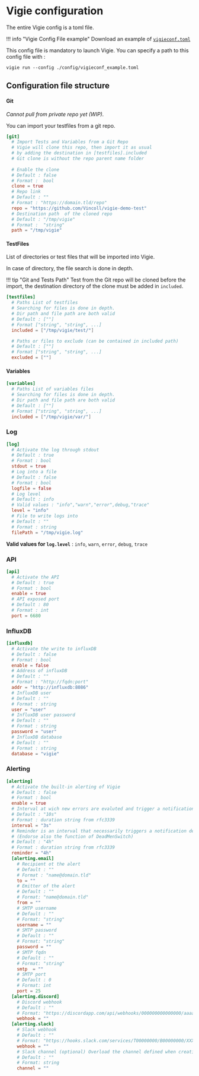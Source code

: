# Vigie configuration

The entire Vigie config is a toml file.

!!! info "Vigie Config File example"
    Download an example of [`vigieconf.toml`](https://raw.githubusercontent.com/Vincoll/vigie/master/vigieconf.toml)

This config file is mandatory to launch Vigie. You can specify a path to this config file with :

`vigie run --config ./config/vigieconf_example.toml`

## Configuration file structure

#### Git

_Cannot pull from private repo yet (WIP)._

You can import your testfiles from a git repo.

```toml
[git]
  # Import Tests and Variables from a Git Repo
  # Vigie will clone this repo, then import it as usual
  # by adding the destination in [testfiles].included
  # Git clone is without the repo parent name folder
  
  # Enable the clone
  # Default : false
  # Format :  bool
  clone = true
  # Repo link
  # Default : ""
  # Format : "https://domain.tld/repo"
  repo = "https://github.com/Vincoll/vigie-demo-test"
  # Destination path  of the cloned repo 
  # Default : "/tmp/vigie"
  # Format :  "string"
  path = "/tmp/vigie"
```



#### TestFiles

List of directories or test files that will be imported into Vigie.

In case of directory, the file search is done in depth.


!!! tip "Git and Tests Path"
    Test from the Git repo will be cloned before the import, the destination directory of the clone must be added in `included`.

```toml
[testfiles]
  # Paths List of testfiles
  # Searching for files is done in depth.
  # Dir path and file path are both valid
  # Default : [""]
  # Format ["string", "string", ...]
  included = ["/tmp/vigie/test/"]

  # Paths or files to exclude (can be contained in included path)
  # Default : [""]
  # Format ["string", "string", ...]
  excluded = [""]

```

#### Variables

```toml
[variables]
  # Paths List of variables files
  # Searching for files is done in depth.
  # Dir path and file path are both valid
  # Default : [""]
  # Format ["string", "string", ...]
  included = ["/tmp/vigie/var/"]
```


### Log

```toml
[log]
  # Activate the log through stdout
  # Default : true
  # Format : bool
  stdout = true
  # Log into a file
  # Default : false
  # Format : bool
  logfile = false
  # Log level
  # Default : info
  # Valid values : "info","warn","error",debug,"trace"
  level = "info"
  # File to write logs into
  # Default : ""
  # Format : string
  filePath = "/tmp/vigie.log"

```

**Valid values for `log.level`** : `info`, `warn`, `error`, `debug`, `trace`

### API

```toml
[api]
  # Activate the API
  # Default : true
  # Format : bool
  enable = true
  # API exposed port
  # Default : 80
  # Format : int 
  port = 6680
```

### InfluxDB

```toml
[influxdb]
  # Activate the write to influxDB
  # Default : false
  # Format : bool
  enable = false
  # Address of influxDB 
  # Default : ""
  # Format : "http://fqdn:port" 
  addr = "http://influxdb:8086"
  # InfluxDB user 
  # Default : ""
  # Format : string
  user = "user"
  # InfluxDB user password 
  # Default : ""
  # Format : string
  password = "user"
  # InfluxDB database 
  # Default : ""
  # Format : string
  database = "vigie"
```

### Alerting

```toml
[alerting]
  # Activate the built-in alerting of Vigie
  # Default : false
  # Format : bool
  enable = true
  # Interval at wich new errors are evaluted and trigger a notification (if any changes)
  # Default : "10s"
  # Format : duration string from rfc3339
  interval = "3s"
  # Reminder is an interval that necessarily triggers a notification describing the current state of the X Vigie state.
  # (Endorse also the function of DeadMenSwitch)
  # Default : "4h"
  # Format : duration string from rfc3339
  reminder = "4h"
  [alerting.email]
    # Recipient ot the alert
    # Default : ""
    # Format : "name@domain.tld"
    to = ""
    # Emitter of the alert
    # Default : ""
    # Format: "name@domain.tld"
    from = ""
    # SMTP username
    # Default : ""
    # Format: "string"
    username = ""
    # SMTP password
    # Default : ""
    # Format: "string"
    password = ""
    # SMTP fqdn
    # Default : ""
    # Format: "string"
    smtp  = ""
    # SMTP port
    # Default : 0
    # Format: int
    port = 25
  [alerting.discord]
    # Discord webhook
    # Default : ""
    # Format: "https://discordapp.com/api/webhooks/000000000000000/aaaaaazzzzzzz"
    webhook = ""
  [alerting.slack]
    # Slack webhook
    # Default : ""
    # Format: "https://hooks.slack.com/services/T00000000/B00000000/XXXXXXXXXXXXXXXXXXXXXXXX"
    webhook = ""
    # Slack channel (optional) Overload the channel defined when creating the webhook.
    # Default : ""
    # Format: string
    channel = ""

```
